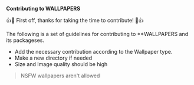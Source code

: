 **Contributing to WALLPAPERS**

:+1::tada: First off, thanks for taking the time to contribute! :tada::+1:

The following is a set of guidelines for contributing to **WALLPAPERS and its packageses.

- Add the necessary contribution according to the Wallpaper type.
- Make a new directory if needed
- Size and Image quality should be high

> NSFW wallpapers aren't allowed 
